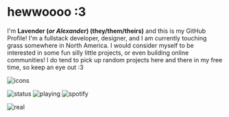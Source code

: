 # hewwoooo :3
I'm **Lavender (*or Alexander*) (they/them/theirs)** and this is my GitHub Profile! I'm a fullstack developer, designer, and I am currently touching grass somewhere in North America. I would consider myself to be interested in some fun silly little projects, or even building online communities! I do tend to pick up random projects here and there in my free time, so keep an eye out :3

![icons](https://skillicons.dev/icons?i=js,ts,html,css,git,linux,discordjs,nodejs,lua,php,nginx,react,supabase,tailwind,docker)<br/>

![status](https://nocache.advaith.workers.dev?url=https://img.shields.io/endpoint?url=https://garden.lavendicated.net/badge/status)
![playing](https://nocache.advaith.workers.dev?url=https://img.shields.io/endpoint?url=https://garden.lavendicated.net/badge/playing)
![spotify](https://nocache.advaith.workers.dev?url=https://img.shields.io/endpoint?url=https://garden.lavendicated.net/badge/spotify)

![real](https://pbs.twimg.com/media/GwZ5hIMX0AACrD9?format=jpg&name=large)
